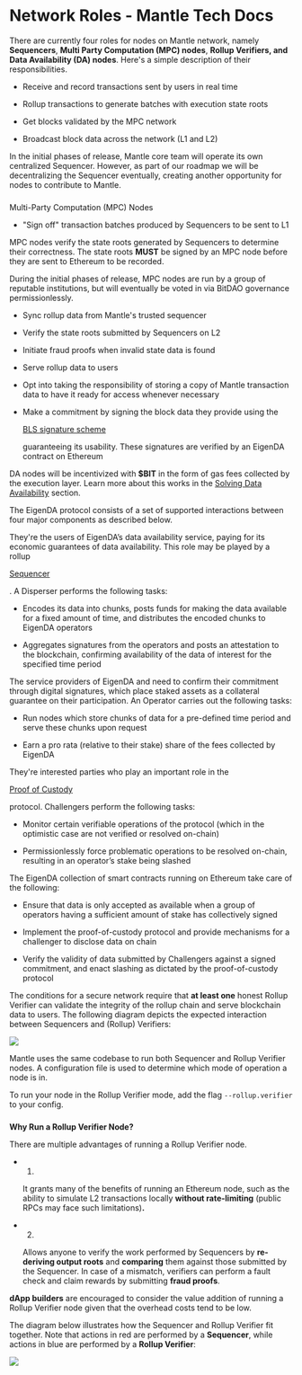 # Network Roles - Mantle Tech Docs

There are currently four roles for nodes on Mantle network, namely **Sequencers**, **Multi Party Computation (MPC) nodes**, **Rollup Verifiers, and Data Availability (DA) nodes**. Here's a simple description of their responsibilities.

- Receive and record transactions sent by users in real time

- Rollup transactions to generate batches with execution state roots

- Get blocks validated by the MPC network

- Broadcast block data across the network (L1 and L2)

In the initial phases of release, Mantle core team will operate its own centralized Sequencer. However, as part of our roadmap we will be decentralizing the Sequencer eventually, creating another opportunity for nodes to contribute to Mantle.

###

Multi-Party Computation (MPC) Nodes

[](#multi-party-computation-mpc-nodes)

- "Sign off" transaction batches produced by Sequencers to be sent to L1

MPC nodes verify the state roots generated by Sequencers to determine their correctness. The state roots **MUST** be signed by an MPC node before they are sent to Ethereum to be recorded.

During the initial phases of release, MPC nodes are run by a group of reputable institutions, but will eventually be voted in via BitDAO governance permissionlessly.

- Sync rollup data from Mantle's trusted sequencer

- Verify the state roots submitted by Sequencers on L2

- Initiate fraud proofs when invalid state data is found

- Serve rollup data to users

- Opt into taking the responsibility of storing a copy of Mantle transaction data to have it ready for access whenever necessary

- Make a commitment by signing the block data they provide using the

  [BLS signature scheme](https://en.wikipedia.org/wiki/BLS_digital_signature)

  guaranteeing its usability. These signatures are verified by an EigenDA contract on Ethereum

DA nodes will be incentivized with **$BIT** in the form of gas fees collected by the execution layer. Learn more about this works in the [Solving Data Availability](https://docs.mantle.xyz/introducing-mantle/a-gentle-introduction/solving-data-availability) section.

The EigenDA protocol consists of a set of supported interactions between four major components as described below.

They're the users of EigenDA’s data availability service, paying for its economic guarantees of data availability. This role may be played by a rollup

[Sequencer](https://docs.mantle.xyz/for-validators/network-roles#sequencers)

. A Disperser performs the following tasks:

- Encodes its data into chunks, posts funds for making the data available for a fixed amount of time, and distributes the encoded chunks to EigenDA operators

- Aggregates signatures from the operators and posts an attestation to the blockchain, confirming availability of the data of interest for the specified time period

The service providers of EigenDA and need to confirm their commitment through digital signatures, which place staked assets as a collateral guarantee on their participation. An Operator carries out the following tasks:

- Run nodes which store chunks of data for a pre-defined time period and serve these chunks upon request

- Earn a pro rata (relative to their stake) share of the fees collected by EigenDA

They're interested parties who play an important role in the

[Proof of Custody](https://docs.eigenda.xyz/how-it-works/protocol/proof-of-custody/)

protocol. Challengers perform the following tasks:

- Monitor certain verifiable operations of the protocol (which in the optimistic case are not verified or resolved on-chain)

- Permissionlessly force problematic operations to be resolved on-chain, resulting in an operator’s stake being slashed

The EigenDA collection of smart contracts running on Ethereum take care of the following:

- Ensure that data is only accepted as available when a group of operators having a sufficient amount of stake has collectively signed

- Implement the proof-of-custody protocol and provide mechanisms for a challenger to disclose data on chain

- Verify the validity of data submitted by Challengers against a signed commitment, and enact slashing as dictated by the proof-of-custody protocol

The conditions for a secure network require that **at least one** honest Rollup Verifier can validate the integrity of the rollup chain and serve blockchain data to users. The following diagram depicts the expected interaction between Sequencers and (Rollup) Verifiers:

![](https://lh6.googleusercontent.com/I_GAMERhUfrDTwc_tl0EhD0xP10emcSXhIfCxEvbeyJj7-_xMHmNZpWPSx7N7Yv3NugkDAxGt0_N9_Cqz2zSQSmMGN7CegFtQR1-iX-KugIRDPW7Yy_N0clDrNYJL5U9g18ibLyk_3IDb_l8mmbXxDjuiUNeFyA7CYye-G7GO886CsLKFf0B8KpHjpPlLw)

Mantle uses the same codebase to run both Sequencer and Rollup Verifier nodes. A configuration file is used to determine which mode of operation a node is in.

To run your node in the Rollup Verifier mode, add the flag `--rollup.verifier` to your config.

###

**Why Run a Rollup Verifier Node?**

[](#why-run-a-rollup-verifier-node)

There are multiple advantages of running a Rollup Verifier node.

- 1.

  It grants many of the benefits of running an Ethereum node, such as the ability to simulate L2 transactions locally **without rate-limiting** (public RPCs may face such limitations)**.**

- 2.

  Allows anyone to verify the work performed by Sequencers by **re-deriving output roots** and **comparing** them against those submitted by the Sequencer. In case of a mismatch, verifiers can perform a fault check and claim rewards by submitting **fraud proofs**.

**dApp builders** are encouraged to consider the value addition of running a Rollup Verifier node given that the overhead costs tend to be low.

The diagram below illustrates how the Sequencer and Rollup Verifier fit together. Note that actions in red are performed by a **Sequencer**, while actions in blue are performed by a **Rollup Verifier**:

![](https://lh4.googleusercontent.com/JV9Q7wwNHVZFhB2Cer5FX2dzZT_v6WtgcKvyLrXFLdp_QhuNYausSwCekBXGm-kNoT6KJrs1o9a3TaMMsKuntHLQwdBhrTVIVAeUBjJc5-KvyzFfeDh_oAADVbj_Ez4j4YvIrFSS3Av79OSpICMBB-Taj9evRc63PSlGamcJJhwAY9nChVSxJCD5Nc-fVA)
